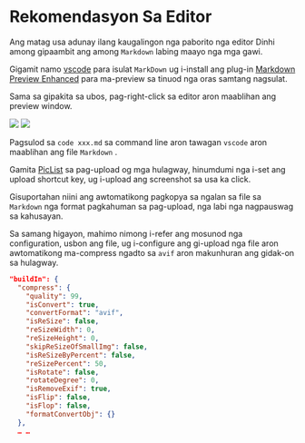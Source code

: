 # Rekomendasyon Sa Editor

Ang matag usa adunay ilang kaugalingon nga paborito nga editor Dinhi among gipaambit ang among `Markdown` labing maayo nga mga gawi.

Gigamit namo [vscode](https://code.visualstudio.com/) para isulat `MarkDown` ug i-install ang plug-in [Markdown Preview Enhanced](https://marketplace.visualstudio.com/items?itemName=shd101wyy.markdown-preview-enhanced) para ma-preview sa tinuod nga oras samtang nagsulat.

Sama sa gipakita sa ubos, pag-right-click sa editor aron maablihan ang preview window.

![](https://p.3ti.site/1720775216.avif)
![](https://p.3ti.site/1720775043.avif)

Pagsulod sa `code xxx.md` sa command line aron tawagan `vscode` aron maablihan ang file `Markdown` .

Gamita [PicList](https://github.com/Kuingsmile/PicList) sa pag-upload og mga hulagway, hinumdumi nga i-set ang upload shortcut key, ug i-upload ang screenshot sa usa ka click.

Gisuportahan niini ang awtomatikong pagkopya sa ngalan sa file sa `Markdown` nga format pagkahuman sa pag-upload, nga labi nga nagpauswag sa kahusayan.

Sa samang higayon, mahimo nimong i-refer ang mosunod nga configuration, usbon ang file, ug i-configure ang gi-upload nga file aron awtomatikong ma-compress ngadto sa `avif` aron makunhuran ang gidak-on sa hulagway.

```json
"buildIn": {
  "compress": {
    "quality": 99,
    "isConvert": true,
    "convertFormat": "avif",
    "isReSize": false,
    "reSizeWidth": 0,
    "reSizeHeight": 0,
    "skipReSizeOfSmallImg": false,
    "isReSizeByPercent": false,
    "reSizePercent": 50,
    "isRotate": false,
    "rotateDegree": 0,
    "isRemoveExif": true,
    "isFlip": false,
    "isFlop": false,
    "formatConvertObj": {}
  },
  … …
```